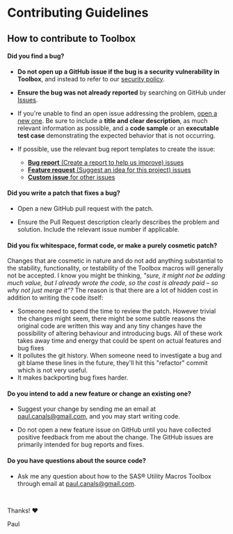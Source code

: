 # Contributing Guidelines

## How to contribute to Toolbox

#### **Did you find a bug?**

* **Do not open up a GitHub issue if the bug is a security vulnerability in Toolbox**, and instead to refer to our [security policy](https://github.com/paul-canals/toolbox/blob/master/SECURITY.md).

* **Ensure the bug was not already reported** by searching on GitHub under [Issues](https://github.com/paul-canals/toolbox/issues).

* If you're unable to find an open issue addressing the problem, [open a new one](https://github.com/paul-canals/toolbox/issues/new/choose). Be sure to include a **title and clear description**, as much relevant information as possible, and a **code sample** or an **executable test case** demonstrating the expected behavior that is not occurring.

* If possible, use the relevant bug report templates to create the issue:
  * [**Bug report** (Create a report to help us improve) issues](https://github.com/paul-canals/toolbox/issues/new?assignees=&labels=&template=bug_report.md&title=)
  * [**Feature request** (Suggest an idea for this project) issues](https://github.com/paul-canals/toolbox/issues/new?assignees=&labels=&template=feature_request.md&title=)
  * [**Custom issue** for other issues](https://github.com/paul-canals/toolbox/issues/new?assignees=&labels=&template=custom.md&title=)

#### **Did you write a patch that fixes a bug?**

* Open a new GitHub pull request with the patch.

* Ensure the Pull Request description clearly describes the problem and solution. Include the relevant issue number if applicable.

#### **Did you fix whitespace, format code, or make a purely cosmetic patch?**

Changes that are cosmetic in nature and do not add anything substantial to the stability, functionality, or testability of the Toolbox macros will generally not be accepted.
I know you might be thinking, *"sure, it might not be adding much value, but I already wrote the code, so the cost is already paid – so why not just merge it"?* The reason is that there are a lot of hidden cost in addition to writing the code itself:
* Someone need to spend the time to review the patch. However trivial the changes might seem, there might be some subtle reasons the original code are written this way and any tiny changes have the possibility of altering behaviour and introducing bugs. All of these work takes away time and energy that could be spent on actual features and bug fixes
* It pollutes the git history. When someone need to investigate a bug and git blame these lines in the future, they'll hit this "refactor" commit which is not very useful.
* It makes backporting bug fixes harder.

#### **Do you intend to add a new feature or change an existing one?**

* Suggest your change by sending me an email at [paul.canals@gmail.com](mailto:paul.canals@gmail.com), and you may start writing code.

* Do not open a new feature issue on GitHub until you have collected positive feedback from me about the change. The GitHub issues are primarily intended for bug reports and fixes.

#### **Do you have questions about the source code?**

* Ask me any question about how to the SAS&reg; Utility Macros Toolbox through email at [paul.canals@gmail.com](mailto:paul.canals@gmail.com).

&nbsp;

Thanks! :heart:

Paul
